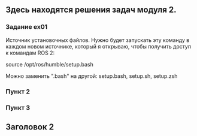 ## Здесь находятся решения задач модуля 2.

### Задание ex01
Источник установочных файлов.
Нужно будет запускать эту команду в каждом новом источнике, который я открываю, чтобы получить доступ к командам ROS 2:

source /opt/ros/humble/setup.bash

Можно заменить ".bash" на другой: setup.bash, setup.sh, setup.zsh

### Пункт 2
### Пункт 3

## Заголовок 2
